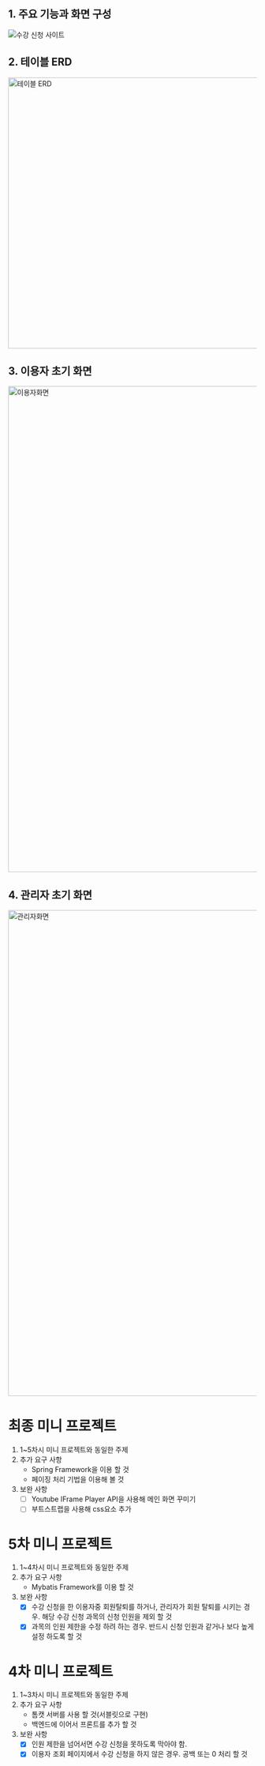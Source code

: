 ## 1. 주요 기능과 화면 구성
![수강 신청 사이트](https://user-images.githubusercontent.com/90540377/216827946-2440cb69-6125-42a2-ade3-30b197ff0596.png)

## 2. 테이블 ERD
<img width="549" alt="테이블 ERD" src="https://user-images.githubusercontent.com/90540377/216829015-1867f439-e0eb-436a-8f8e-54fb22c8eb68.png">

## 3. 이용자 초기 화면
<img width="984" alt="이용자화면" src="https://user-images.githubusercontent.com/90540377/216828703-4157038d-cd22-4fd9-b346-2d0402b25f9c.png">

## 4. 관리자 초기 화면
<img width="984" alt="관리자화면" src="https://user-images.githubusercontent.com/90540377/216828739-ed2cec98-55cb-4784-be86-6d06338491a2.png">

# 최종 미니 프로젝트
1. 1~5차시 미니 프로젝트와 동일한 주제    
2. 추가 요구 사항
    - Spring Framework을 이용 할 것
    - 페이징 처리 기법을 이용해 볼 것
3. 보완 사항
    - [ ] Youtube IFrame Player API을 사용해 메인 화면 꾸미기
    - [ ] 부트스트랩을 사용해 css요소 추가
    
# 5차 미니 프로젝트
1. 1~4차시 미니 프로젝트와 동일한 주제    
2. 추가 요구 사항
    - Mybatis Framework를 이용 할 것
3. 보완 사항
    - [x] 수강 신청을 한 이용자중 회원탈퇴를 하거나, 
    관리자가 회원 탈퇴를 시키는 경우.
    해당 수강 신청 과목의 신청 인원을 제외 할 것   
    - [x] 과목의 인원 제한을 수정 하려 하는 경우.
    반드시 신청 인원과 같거나 보다 높게 설정 하도록 할 것 
    
# 4차 미니 프로젝트
1. 1~3차시 미니 프로젝트와 동일한 주제    
2. 추가 요구 사항
    - 톰캣 서버를 사용 할 것(서블릿으로 구현)
    - 백엔드에 이어서 프론트를 추가 할 것
3. 보완 사항
    - [x] 인원 제한을 넘어서면 수강 신청을 못하도록 막아야 함.
    - [x] 이용자 조회 페이지에서 수강 신청을 하지 않은 경우. 공백 또는 0 처리 할 것

